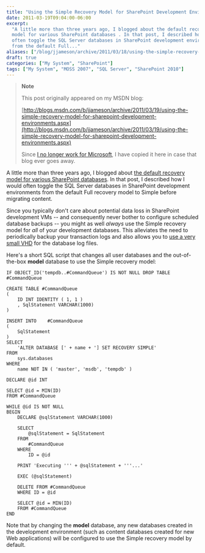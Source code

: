 ```yaml
---
title: "Using the Simple Recovery Model for SharePoint Development Environments"
date: 2011-03-19T09:04:00-06:00
excerpt:
  "A little more than three years ago, I blogged about the default recovery
  model for various SharePoint databases . In that post, I described how I would
  often toggle the SQL Server databases in SharePoint development environments
  from the default Full..."
aliases: ["/blog/jjameson/archive/2011/03/18/using-the-simple-recovery-model-for-sharepoint-development-environments.aspx", "/blog/jjameson/archive/2011/03/19/using-the-simple-recovery-model-for-sharepoint-development-environments.aspx"]
draft: true
categories: ["My System", "SharePoint"]
tags: ["My System", "MOSS 2007", "SQL Server", "SharePoint 2010"]
---
```


> **Note**
>
> This post originally appeared on my MSDN blog:
>
> [http://blogs.msdn.com/b/jjameson/archive/2011/03/19/using-the-simple-recovery-model-for-sharepoint-development-environments.aspx](http://blogs.msdn.com/b/jjameson/archive/2011/03/19/using-the-simple-recovery-model-for-sharepoint-development-environments.aspx)
>
> Since
> [I no longer work for Microsoft](/blog/jjameson/2011/09/02/last-day-with-microsoft),
> I have copied it here in case that blog ever goes away.

A little more than three years ago, I blogged about
[the default recovery model for various SharePoint databases](/blog/jjameson/2008/01/18/default-recovery-models-for-sharepoint-databases).
In that post, I described how I would often toggle the SQL Server databases in
SharePoint development environments from the default Full recovery model to
Simple before migrating content.

Since you typically don't care about potential data loss in SharePoint
development VMs -- and consequently never bother to configure scheduled database
backups -- you might as well *always* use the Simple recovery model for *all* of
your development databases. This alleviates the need to periodically backup your
transaction logs and also allows you to
[use a very small VHD](/blog/jjameson/2011/03/19/creating-small-vhds-lt-1gb-for-hyper-v)
for the database log files.

Here's a short SQL script that changes all user databases and the out-of-the-box
**model** database to use the Simple recovery model:

```
IF OBJECT_ID('tempdb..#CommandQueue') IS NOT NULL DROP TABLE #CommandQueue

CREATE TABLE #CommandQueue
(
    ID INT IDENTITY ( 1, 1 )
    , SqlStatement VARCHAR(1000)
)

INSERT INTO    #CommandQueue
(
    SqlStatement
)
SELECT
    'ALTER DATABASE [' + name + '] SET RECOVERY SIMPLE'
FROM
    sys.databases
WHERE
    name NOT IN ( 'master', 'msdb', 'tempdb' )

DECLARE @id INT

SELECT @id = MIN(ID)
FROM #CommandQueue

WHILE @id IS NOT NULL
BEGIN
    DECLARE @sqlStatement VARCHAR(1000)

    SELECT
        @sqlStatement = SqlStatement
    FROM
        #CommandQueue
    WHERE
        ID = @id

    PRINT 'Executing ''' + @sqlStatement + '''...'

    EXEC (@sqlStatement)

    DELETE FROM #CommandQueue
    WHERE ID = @id

    SELECT @id = MIN(ID)
    FROM #CommandQueue
END
```

Note that by changing the **model** database, any new databases created in the
development environment (such as content databases created for new Web
applications) will be configured to use the Simple recovery model by default.
